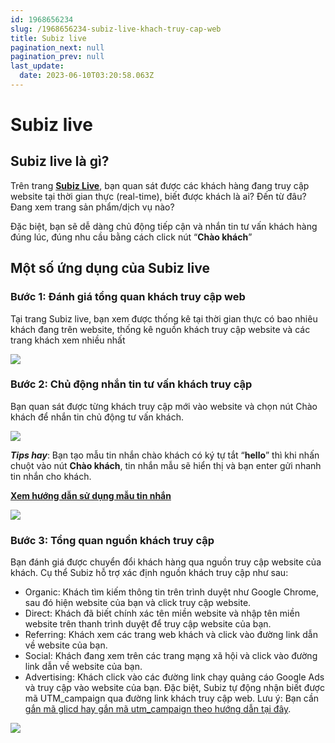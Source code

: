 ```yaml
---
id: 1968656234
slug: /1968656234-subiz-live-khach-truy-cap-web
title: Subiz live
pagination_next: null
pagination_prev: null
last_update:
  date: 2023-06-10T03:20:58.063Z
---
```


# Subiz live

## Subiz live là gì?




Trên trang **[Subiz Live](https://app.subiz.com.vn/live/view)**, bạn quan sát được các khách hàng đang truy cập website tại thời gian thực (real-time), biết được khách là ai? Đến từ đâu? Đang xem trang sản phẩm/dịch vụ nào? 

Đặc biệt, bạn sẽ dễ dàng chủ động tiếp cận và nhắn tin tư vấn khách hàng đúng lúc, đúng nhu cầu bằng cách click nút “**Chào khách**”
## Một số ứng dụng của Subiz live

### Bước 1: Đánh giá tổng quan khách truy cập web


Tại trang Subiz live, bạn xem được thống kê tại thời gian thực có bao nhiêu khách đang trên website, thống kê nguồn khách truy cập website và các trang khách xem nhiều nhất




![](https://vcdn.subiz-cdn.com/file/firrxrswaddqnppyeeip_acpxkgumifuoofoosble)

### Bước 2: Chủ động nhắn tin tư vấn khách truy cập


Bạn quan sát được từng khách truy cập mới vào website và chọn nút Chào khách để nhắn tin chủ động tư vấn khách.


![](https://vcdn.subiz-cdn.com/file/firrxrswcofdlmkizjxo_acpxkgumifuoofoosble)


***Tips hay***: Bạn tạo mẫu tin nhắn chào khách có ký tự tắt “**hello**” thì khi nhấn chuột vào nút **Chào khách**, tin nhắn mẫu sẽ hiển thị và bạn enter gửi nhanh tin nhắn cho khách.

**[Xem hướng dẫn sử dụng mẫu tin nhắn](https://subiz.com.vn/docs/1941951532-mau-tin-nhan)**




![](https://vcdn.subiz-cdn.com/file/firrxrswfcuiqqjuaous_acpxkgumifuoofoosble)

### Bước 3: Tổng quan nguồn khách truy cập


Bạn đánh giá được chuyển đổi khách hàng qua nguồn truy cập website của khách. Cụ thể Subiz hỗ trợ xác định nguồn khách truy cập như sau:

- Organic: Khách tìm kiếm thông tin trên trình duyệt như Google Chrome, sau đó hiện website của bạn và click truy cập website.
- Direct: Khách đã biết chính xác tên miền website và nhập tên miền website trên thanh trình duyệt để truy cập website của bạn.
- Referring: Khách xem các trang web khách và click vào đường link dẫn về website của bạn.
- Social: Khách đang xem trên các trang mạng xã hội và click vào đường link dẫn về website của bạn.
- Advertising: Khách click vào các đường link chạy quảng cáo Google Ads và truy cập vào website của bạn. Đặc biệt, Subiz tự động nhận biết được mã UTM\_campaign qua đường link khách truy cập web. Lưu ý: Bạn cần [gắn mã glicd hay gắn mã utm\_campaign theo hướng dẫn tại đây](https://support.google.com/analytics/answer/1033981?hl=vi#zippy=%2Cn%E1%BB%99i-dung-c%E1%BB%A7a-b%C3%A0i-vi%E1%BA%BFt-n%C3%A0y).


![](https://vcdn.subiz-cdn.com/file/firrxrswhzhynresyvwy_acpxkgumifuoofoosble)